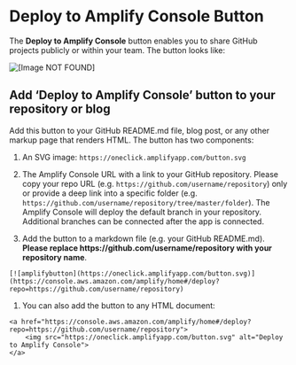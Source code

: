 # Deploy to Amplify Console Button<a name="one-click"></a>

The **Deploy to Amplify Console** button enables you to share GitHub projects publicly or within your team\. The button looks like:

![\[Image NOT FOUND\]](http://docs.aws.amazon.com/amplify/latest/userguide/images/button.png)

## Add ‘Deploy to Amplify Console’ button to your repository or blog<a name="add-deploy-to-amplify-console-button-to-your-repository-or-blog"></a>

Add this button to your GitHub README\.md file, blog post, or any other markup page that renders HTML\. The button has two components:

1. An SVG image: `https://oneclick.amplifyapp.com/button.svg` 

1. The Amplify Console URL with a link to your GitHub repository\. Please copy your repo URL \(e\.g\. `https://github.com/username/repository`\) only or provide a deep link into a specific folder \(e\.g\. `https://github.com/username/repository/tree/master/folder`\)\. The Amplify Console will deploy the default branch in your repository\. Additional branches can be connected after the app is connected\.

1. Add the button to a markdown file \(e\.g\. your GitHub README\.md\)\. **Please replace https://github\.com/username/repository with your repository name**\.

```
[![amplifybutton](https://oneclick.amplifyapp.com/button.svg)](https://console.aws.amazon.com/amplify/home#/deploy?repo=https://github.com/username/repository)
```

1. You can also add the button to any HTML document:

```
<a href="https://console.aws.amazon.com/amplify/home#/deploy?repo=https://github.com/username/repository">
    <img src="https://oneclick.amplifyapp.com/button.svg" alt="Deploy to Amplify Console">
</a>
```